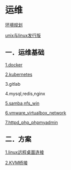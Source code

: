 # 运维

[环境规划](env_plan.md)

[unix与linux发行版](unix-linux-introduce.md)

## 一．运维基础

[1.docker](docker/index.md)

[2.kubernetes](kubernetes/index.md)

3.gitlab

4.mysql,redis,nginx

[5.samba,nfs_win](samba-nfs_win.md)

[6.vmware_virtualbox_network](vmware_virtualbox_network.md)

[7.httpd_php_phpmyadmin](httpd_php_phpmyadmin.md)

## 二．方案

[1.linux远程桌面连接](linux_remote_desktop.md)

[2.KVM桥接](linux_kvm.md)